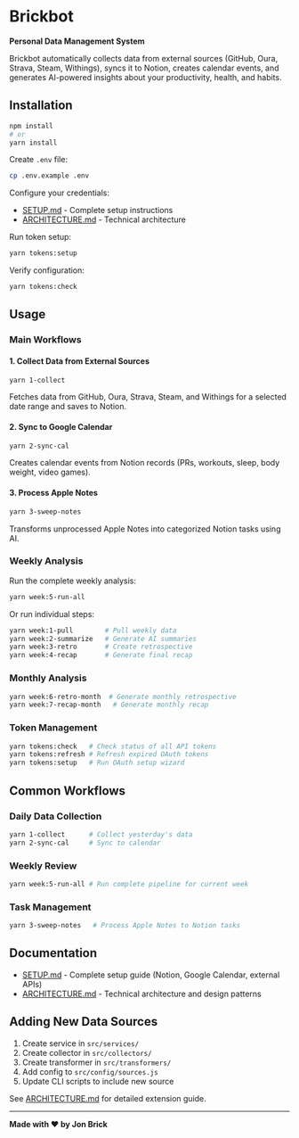 # Brickbot

**Personal Data Management System**

Brickbot automatically collects data from external sources (GitHub, Oura, Strava, Steam, Withings), syncs it to Notion, creates calendar events, and generates AI-powered insights about your productivity, health, and habits.

## Installation

```bash
npm install
# or
yarn install
```

Create `.env` file:

```bash
cp .env.example .env
```

Configure your credentials:

- [SETUP.md](./SETUP.md) - Complete setup instructions
- [ARCHITECTURE.md](./ARCHITECTURE.md) - Technical architecture

Run token setup:

```bash
yarn tokens:setup
```

Verify configuration:

```bash
yarn tokens:check
```

## Usage

### Main Workflows

#### 1. Collect Data from External Sources

```bash
yarn 1-collect
```

Fetches data from GitHub, Oura, Strava, Steam, and Withings for a selected date range and saves to Notion.

#### 2. Sync to Google Calendar

```bash
yarn 2-sync-cal
```

Creates calendar events from Notion records (PRs, workouts, sleep, body weight, video games).

#### 3. Process Apple Notes

```bash
yarn 3-sweep-notes
```

Transforms unprocessed Apple Notes into categorized Notion tasks using AI.

### Weekly Analysis

Run the complete weekly analysis:

```bash
yarn week:5-run-all
```

Or run individual steps:

```bash
yarn week:1-pull        # Pull weekly data
yarn week:2-summarize   # Generate AI summaries
yarn week:3-retro       # Create retrospective
yarn week:4-recap       # Generate final recap
```

### Monthly Analysis

```bash
yarn week:6-retro-month  # Generate monthly retrospective
yarn week:7-recap-month   # Generate monthly recap
```

### Token Management

```bash
yarn tokens:check   # Check status of all API tokens
yarn tokens:refresh # Refresh expired OAuth tokens
yarn tokens:setup   # Run OAuth setup wizard
```

## Common Workflows

### Daily Data Collection

```bash
yarn 1-collect      # Collect yesterday's data
yarn 2-sync-cal     # Sync to calendar
```

### Weekly Review

```bash
yarn week:5-run-all # Run complete pipeline for current week
```

### Task Management

```bash
yarn 3-sweep-notes   # Process Apple Notes to Notion tasks
```

## Documentation

- [SETUP.md](./SETUP.md) - Complete setup guide (Notion, Google Calendar, external APIs)
- [ARCHITECTURE.md](./ARCHITECTURE.md) - Technical architecture and design patterns

## Adding New Data Sources

1. Create service in `src/services/`
2. Create collector in `src/collectors/`
3. Create transformer in `src/transformers/`
4. Add config to `src/config/sources.js`
5. Update CLI scripts to include new source

See [ARCHITECTURE.md](./ARCHITECTURE.md) for detailed extension guide.

---

**Made with ❤️ by Jon Brick**
